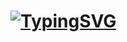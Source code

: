 # [![TypingSVG](https://readme-typing-svg.demolab.com?lines=Hey!+You+Are+Welcome+To+My+Github+Profile;My+Name+Is+Osayemwenre;I+Am+Passionate+About+Coding;I+Learn+By+Doing)](https://git.io/typing-svg)